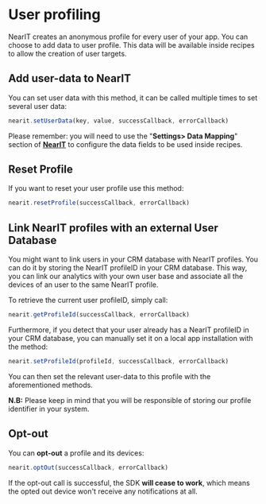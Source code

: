 # User profiling

NearIT creates an anonymous profile for every user of your app. You can choose to add data to user profile. This data will be available inside recipes to allow the creation of user targets.

## Add user-data to NearIT

You can set user data with this method, it can be called multiple times to set several user data:
```js
nearit.setUserData(key, value, successCallback, errorCallback)
```
Please remember: you will need to use the "**Settings> Data Mapping**" section of <a href="https://go.nearit.com/" target="_blank">**NearIT**</a> to configure the data fields to be used inside recipes.

## Reset Profile
If you want to reset your user profile use this method:
```js
nearit.resetProfile(successCallback, errorCallback)
```

## Link NearIT profiles with an external User Database

You might want to link users in your CRM database with NearIT profiles. You can do it by storing the NearIT profileID in your CRM database. This way, you can link our analytics with your own user base and associate all the devices of an user to the same NearIT profile.

To retrieve the current user profileID, simply call:
```js
nearit.getProfileId(successCallback, errorCallback)
```

Furthermore, if you detect that your user already has a NearIT profileID in your CRM database, you can manually set it on a local app installation with the method:
```js
nearit.setProfileId(profileId, successCallback, errorCallback)
```
You can then set the relevant user-data to this profile with the aforementioned methods.

**N.B:** Please keep in mind that you will be responsible of storing our profile identifier in your system.


## Opt-out

You can **opt-out** a profile and its devices:
```js
nearit.optOut(successCallback, errorCallback)
```
If the opt-out call is successful, the SDK **will cease to work**, which means the opted out device won't receive any notifications at all.
